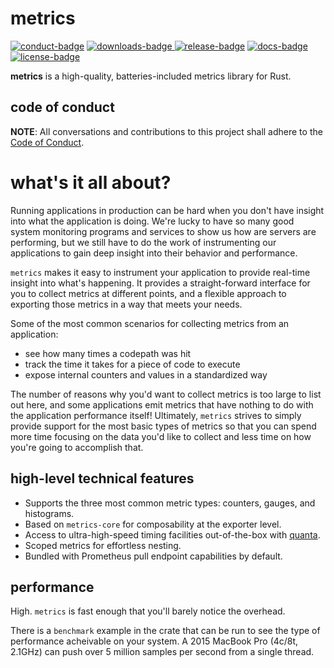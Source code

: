 # metrics

[![conduct-badge][]][conduct] [![downloads-badge][] ![release-badge][]][crate] [![docs-badge][]][docs] [![license-badge][]](#license)

[conduct-badge]: https://img.shields.io/badge/%E2%9D%A4-code%20of%20conduct-blue.svg
[downloads-badge]: https://img.shields.io/crates/d/metrics.svg
[release-badge]: https://img.shields.io/crates/v/metrics.svg
[license-badge]: https://img.shields.io/crates/l/metrics.svg
[docs-badge]: https://docs.rs/metrics/badge.svg
[conduct]: https://github.com/metrics-rs/metrics/blob/master/CODE_OF_CONDUCT.md
[crate]: https://crates.io/crates/metrics
[docs]: https://docs.rs/metrics

__metrics__ is a high-quality, batteries-included metrics library for Rust.

## code of conduct

**NOTE**: All conversations and contributions to this project shall adhere to the [Code of Conduct][conduct].

# what's it all about?

Running applications in production can be hard when you don't have insight into what the application is doing.  We're lucky to have so many good system monitoring programs and services to show us how are servers are performing, but we still have to do the work of instrumenting our applications to gain deep insight into their behavior and performance.

`metrics` makes it easy to instrument your application to provide real-time insight into what's happening.  It provides a straight-forward interface for you to collect metrics at different points, and a flexible approach to exporting those metrics in a way that meets your needs.

Some of the most common scenarios for collecting metrics from an application:
- see how many times a codepath was hit
- track the time it takes for a piece of code to execute
- expose internal counters and values in a standardized way

The number of reasons why you'd want to collect metrics is too large to list out here, and some applications emit metrics that have nothing to do with the application performance itself!  Ultimately, `metrics` strives to simply provide support for the most basic types of metrics so that you can spend more time focusing on the data you'd like to collect and less time on how you're going to accomplish that.

## high-level technical features
- Supports the three most common metric types: counters, gauges, and histograms.
- Based on `metrics-core` for composability at the exporter level.
- Access to ultra-high-speed timing facilities out-of-the-box with [quanta](https://github.com/nuclearfurnace/quanta).
- Scoped metrics for effortless nesting.
- Bundled with Prometheus pull endpoint capabilities by default.

## performance

High. `metrics` is fast enough that you'll barely notice the overhead.

There is a `benchmark` example in the crate that can be run to see the type of performance acheivable on your system.  A 2015 MacBook Pro (4c/8t, 2.1GHz) can push over 5 million samples per second from a single thread.
